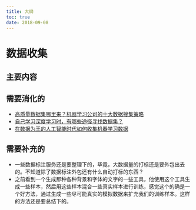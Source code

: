 ```yaml
---
title: 大纲
toc: true
date: 2018-09-08
---
```

# 数据收集




## 主要内容






## 需要消化的

- [高质量数据集哪里来？机器学习公司的十大数据搜集策略](http://zhuanlan.51cto.com/art/201706/542757.htm)
- [自己学习深度学习时，有哪些途径寻找数据集？](https://www.zhihu.com/question/53655758)
- [在数据为王的人工智能时代如何收集机器学习数据](https://blog.ailemon.me/2017/02/17/how-to-collect-data-for-machine-learning/)


## 需要补充的

- 一些数据标注服务还是要整理下的，毕竟，大数据量的打标还是要外包出去的。不知道除了数据标注外包还有什么自动打标的东西？
- 之前看到一个生成那种各种背景和字体的文字的一些工具，他使用这个工具生成一些样本，然后用这些样本混合一些真实样本进行训练，感觉这个的确是一个好方法，通过生成一些尽可能真实的模拟数据来扩充我们的训练样本。这样的方法还是要总结下的。
